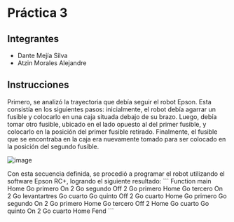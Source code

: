 # Práctica 3
## Integrantes
- Dante Mejía Silva
- Atzin Morales Alejandre



## Instrucciones

Primero, se analizó la trayectoria que debía seguir el robot Epson. Esta consistía en los siguientes pasos: inicialmente, el robot debía agarrar un fusible y colocarlo en una caja situada debajo de su brazo. Luego, debía tomar otro fusible, ubicado en el lado opuesto al del primer fusible, y colocarlo en la posición del primer fusible retirado. Finalmente, el fusible que se encontraba en la caja era nuevamente tomado para ser colocado en la posición del segundo fusible. <p align="middle"> 

 ![image](https://github.com/user-attachments/assets/11094b5b-daa7-4c24-b06b-29ccf2af4642)
  
</p>
Con esta secuencia definida, se procedió a programar el robot utilizando el software Epson RC+, logrando el siguiente resultado:
```
Function main
Home
Go primero
On 2
Go segundo
Off 2
Go primero
Home
Go tercero
On 2
Go levantartres
Go cuarto
Go quinto
Off 2
Go cuarto
Home
Go primero
Go segundo
On 2
Go primero
Home
Go tercero
Off 2
Home
Go cuarto
Go quinto
On 2
Go cuarto
Home
Fend
```

